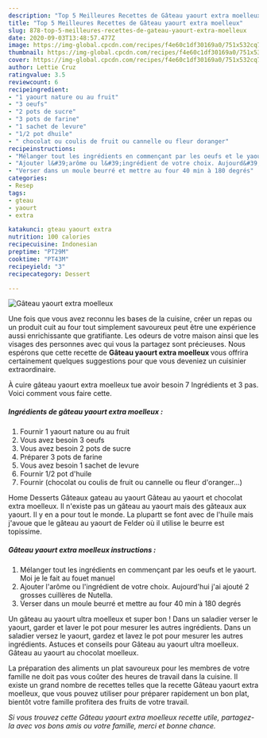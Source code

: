 ```yaml
---
description: "Top 5 Meilleures Recettes de Gâteau yaourt extra moelleux"
title: "Top 5 Meilleures Recettes de Gâteau yaourt extra moelleux"
slug: 878-top-5-meilleures-recettes-de-gateau-yaourt-extra-moelleux
date: 2020-09-03T13:48:57.477Z
image: https://img-global.cpcdn.com/recipes/f4e60c1df30169a0/751x532cq70/gateau-yaourt-extra-moelleux-photo-principale-de-la-recette.jpg
thumbnail: https://img-global.cpcdn.com/recipes/f4e60c1df30169a0/751x532cq70/gateau-yaourt-extra-moelleux-photo-principale-de-la-recette.jpg
cover: https://img-global.cpcdn.com/recipes/f4e60c1df30169a0/751x532cq70/gateau-yaourt-extra-moelleux-photo-principale-de-la-recette.jpg
author: Lettie Cruz
ratingvalue: 3.5
reviewcount: 6
recipeingredient:
- "1 yaourt nature ou au fruit"
- "3 oeufs"
- "2 pots de sucre"
- "3 pots de farine"
- "1 sachet de levure"
- "1/2 pot dhuile"
- " chocolat ou coulis de fruit ou cannelle ou fleur doranger"
recipeinstructions:
- "Mélanger tout les ingrédients en commençant par les oeufs et le yaourt. Moi je le fait au fouet manuel"
- "Ajouter l&#39;arôme ou l&#39;ingrédient de votre choix. Aujourd&#39;hui j&#39;ai ajouté 2 grosses cuillères de Nutella."
- "Verser dans un moule beurré et mettre au four 40 min à 180 degrés"
categories:
- Resep
tags:
- gteau
- yaourt
- extra

katakunci: gteau yaourt extra 
nutrition: 100 calories
recipecuisine: Indonesian
preptime: "PT29M"
cooktime: "PT43M"
recipeyield: "3"
recipecategory: Dessert

---
```



![Gâteau yaourt extra moelleux](https://img-global.cpcdn.com/recipes/f4e60c1df30169a0/751x532cq70/gateau-yaourt-extra-moelleux-photo-principale-de-la-recette.jpg)

Une fois que vous avez reconnu les bases de la cuisine, créer un repas ou un produit cuit au four tout simplement savoureux peut être une expérience aussi enrichissante que gratifiante. Les odeurs de votre maison ainsi que les visages des personnes avec qui vous la partagez sont précieuses. Nous espérons que cette recette de <strong> Gâteau yaourt extra moelleux </strong> vous offrira certainement quelques suggestions pour que vous deveniez un cuisinier extraordinaire.

<!--inarticleads1-->

À cuire gâteau yaourt extra moelleux tue avoir besoin 7 Ingrédients et 3 pas. Voici comment vous faire cette.

##### Ingrédients de gâteau yaourt extra moelleux :

1. Fournir 1 yaourt nature ou au fruit
1. Vous avez besoin 3 oeufs
1. Vous avez besoin 2 pots de sucre
1. Préparer 3 pots de farine
1. Vous avez besoin 1 sachet de levure
1. Fournir 1/2 pot d&#39;huile
1. Fournir  (chocolat ou coulis de fruit ou cannelle ou fleur d&#39;oranger...)


Home Desserts Gâteaux gateau au yaourt Gâteau au yaourt et chocolat extra moelleux. Il n&#39;existe pas un gâteau au yaourt mais des gâteaux aux yaourt. Il y en a pour tout le monde. La plupartt se font avec de l&#39;huile mais j&#39;avoue que le gâteau au yaourt de Felder où il utilise le beurre est topissime. 

<!--inarticleads2-->

##### Gâteau yaourt extra moelleux instructions :

1. Mélanger tout les ingrédients en commençant par les oeufs et le yaourt. Moi je le fait au fouet manuel
1. Ajouter l&#39;arôme ou l&#39;ingrédient de votre choix. Aujourd&#39;hui j&#39;ai ajouté 2 grosses cuillères de Nutella.
1. Verser dans un moule beurré et mettre au four 40 min à 180 degrés


Un gâteau au yaourt ultra moelleux et super bon ! Dans un saladier verser le yaourt, garder et laver le pot pour mesurer les autres ingrédients. Dans un saladier versez le yaourt, gardez et lavez le pot pour mesurer les autres ingrédients. Astuces et conseils pour Gâteau au yaourt ultra moelleux. Gâteau au yaourt au chocolat moelleux. 

<!--inarticleads1-->

<p>
La préparation des aliments un plat savoureux pour les membres de votre famille ne doit pas vous coûter des heures de travail dans la cuisine. Il existe un grand nombre de recettes telles que la recette Gâteau yaourt extra moelleux, que vous pouvez utiliser pour préparer rapidement un bon plat, bientôt votre famille profitera des fruits de votre travail.
</p>

<p>
<i>Si vous trouvez cette Gâteau yaourt extra moelleux recette utile, partagez-la avec vos bons amis ou votre famille, merci et bonne chance.</i>
</p>
